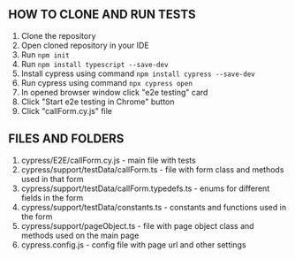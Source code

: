 ## HOW TO CLONE AND RUN TESTS
1. Clone the repository
2. Open cloned repository in your IDE
3. Run `npm init`
4. Run `npm install typescript --save-dev`
5. Install cypress using command `npm install cypress --save-dev`
6. Run cypress using command `npx cypress open`
7. In opened browser window click "e2e testing" card
8. Click "Start e2e testing in Chrome" button
9. Click "callForm.cy.js" file

## FILES AND FOLDERS
1. cypress/E2E/callForm.cy.js - main file with tests
2. cypress/support/testData/callForm.ts - file with form class and methods used in that form
3. cypress/support/testData/callForm.typedefs.ts - enums for different fields in the form
4. cypress/support/testData/constants.ts - constants and functions used in the form
5. cypress/support/pageObject.ts - file with page object class and methods used on the main page
6. cypress.config.js - config file with page url and other settings
